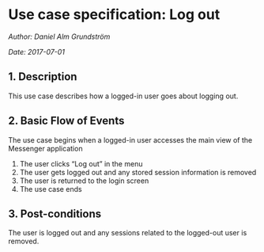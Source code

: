# Use case specification: Log out

*Author: Daniel Alm Grundström*

*Date: 2017-07-01*

## 1. Description
This use case describes how a logged-in user goes about logging out.

## 2.	Basic Flow of Events
The use case begins when a logged-in user accesses the main view of the Messenger application

1.	The user clicks “Log out” in the menu
2.	The user gets logged out and any stored session information is removed
3.	The user is returned to the login screen
4.	The use case ends

## 3.	Post-conditions
  The user is logged out and any sessions related to the logged-out user is removed.
